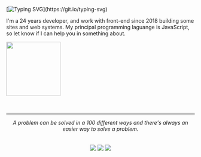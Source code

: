 [![Typing SVG](https://readme-typing-svg.herokuapp.com?font=roboto&color=8904F7&size=24&multiline=true&width=700&height=75&lines=Hi++there%F0%9F%91%8B%2C+I'm+Davi+Freire+front-end+developer+;And+this+is+my+github.)](https://git.io/typing-svg)

I'm a 24 years developer, and work with front-end since 2018 building some sites and web systems. My principal programming laguange is JavaScript, so let know if I can help you in something about.

<img src="https://media.tenor.com/images/703bc04d715570ad5c68723ba6a58664/tenor.gif" height="145" align="center"/>   
<div>  
</div>
</div>
<br>
<br>

<hr>
<p align="center">
   <i>A problem can be solved in a 100 different ways and there's always an easier way to solve a problem.</i>
   <br>
   <br>
<br>	
<a target="_blank" href="https://www.linkedin.com/in/davisfreire"><img src="https://img.shields.io/badge/-LinkedIn-0077B5?style=for-the-badge&logo=Linkedin&logoColor=white"></img></a>
<a target="_blank" href="mailto:fsdavi.dev@gmail.com"><img src="https://img.shields.io/badge/-Gmail-D14836?style=for-the-badge&logo=Gmail&logoColor=white"></img></a>
<a target="_blank" href="https://medium.com/@fsdavi.dev"><img src="https://img.shields.io/badge/-Medium-12100E?style=for-the-badge&logo=Medium&logoColor=white"></img></a>
<br>
</p>     
